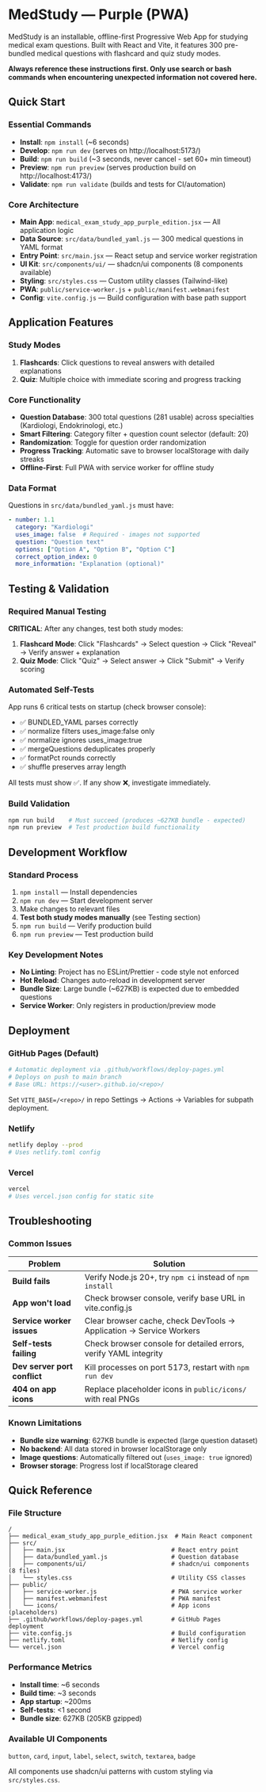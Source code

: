 # MedStudy — Purple (PWA)

MedStudy is an installable, offline-first Progressive Web App for studying medical exam questions. Built with React and Vite, it features 300 pre-bundled medical questions with flashcard and quiz study modes.

**Always reference these instructions first. Only use search or bash commands when encountering unexpected information not covered here.**

## Quick Start

### Essential Commands
- **Install**: `npm install` (~6 seconds)
- **Develop**: `npm run dev` (serves on http://localhost:5173/)  
- **Build**: `npm run build` (~3 seconds, never cancel - set 60+ min timeout)
- **Preview**: `npm run preview` (serves production build on http://localhost:4173/)
- **Validate**: `npm run validate` (builds and tests for CI/automation)

### Core Architecture
- **Main App**: `medical_exam_study_app_purple_edition.jsx` — All application logic
- **Data Source**: `src/data/bundled_yaml.js` — 300 medical questions in YAML format  
- **Entry Point**: `src/main.jsx` — React setup and service worker registration
- **UI Kit**: `src/components/ui/` — shadcn/ui components (8 components available)
- **Styling**: `src/styles.css` — Custom utility classes (Tailwind-like)
- **PWA**: `public/service-worker.js` + `public/manifest.webmanifest`
- **Config**: `vite.config.js` — Build configuration with base path support

## Application Features

### Study Modes
1. **Flashcards**: Click questions to reveal answers with detailed explanations
2. **Quiz**: Multiple choice with immediate scoring and progress tracking

### Core Functionality  
- **Question Database**: 300 total questions (281 usable) across specialties (Kardiologi, Endokrinologi, etc.)
- **Smart Filtering**: Category filter + question count selector (default: 20)
- **Randomization**: Toggle for question order randomization
- **Progress Tracking**: Automatic save to browser localStorage with daily streaks
- **Offline-First**: Full PWA with service worker for offline study

### Data Format
Questions in `src/data/bundled_yaml.js` must have:
```yaml
- number: 1.1
  category: "Kardiologi" 
  uses_image: false  # Required - images not supported
  question: "Question text"
  options: ["Option A", "Option B", "Option C"]
  correct_option_index: 0
  more_information: "Explanation (optional)"
```

## Testing & Validation

### Required Manual Testing
**CRITICAL**: After any changes, test both study modes:
1. **Flashcard Mode**: Click "Flashcards" → Select question → Click "Reveal" → Verify answer + explanation
2. **Quiz Mode**: Click "Quiz" → Select answer → Click "Submit" → Verify scoring

### Automated Self-Tests
App runs 6 critical tests on startup (check browser console):
- ✅ BUNDLED_YAML parses correctly
- ✅ normalize filters uses_image:false only
- ✅ normalize ignores uses_image:true  
- ✅ mergeQuestions deduplicates properly
- ✅ formatPct rounds correctly
- ✅ shuffle preserves array length

All tests must show ✅. If any show ❌, investigate immediately.

### Build Validation
```bash
npm run build    # Must succeed (produces ~627KB bundle - expected)
npm run preview  # Test production build functionality
```

## Development Workflow

### Standard Process
1. `npm install` — Install dependencies  
2. `npm run dev` — Start development server
3. Make changes to relevant files
4. **Test both study modes manually** (see Testing section)
5. `npm run build` — Verify production build
6. `npm run preview` — Test production build

### Key Development Notes
- **No Linting**: Project has no ESLint/Prettier - code style not enforced
- **Hot Reload**: Changes auto-reload in development server
- **Bundle Size**: Large bundle (~627KB) is expected due to embedded questions
- **Service Worker**: Only registers in production/preview mode

## Deployment

### GitHub Pages (Default)
```bash
# Automatic deployment via .github/workflows/deploy-pages.yml
# Deploys on push to main branch
# Base URL: https://<user>.github.io/<repo>/
```
Set `VITE_BASE=/<repo>/` in repo Settings → Actions → Variables for subpath deployment.

### Netlify  
```bash
netlify deploy --prod
# Uses netlify.toml config
```

### Vercel
```bash  
vercel
# Uses vercel.json config for static site
```

## Troubleshooting

### Common Issues
| Problem | Solution |
|---------|----------|
| **Build fails** | Verify Node.js 20+, try `npm ci` instead of `npm install` |
| **App won't load** | Check browser console, verify base URL in vite.config.js |
| **Service worker issues** | Clear browser cache, check DevTools → Application → Service Workers |
| **Self-tests failing** | Check browser console for detailed errors, verify YAML integrity |
| **Dev server port conflict** | Kill processes on port 5173, restart with `npm run dev` |
| **404 on app icons** | Replace placeholder icons in `public/icons/` with real PNGs |

### Known Limitations  
- **Bundle size warning**: 627KB bundle is expected (large question dataset)
- **No backend**: All data stored in browser localStorage only
- **Image questions**: Automatically filtered out (`uses_image: true` ignored)
- **Browser storage**: Progress lost if localStorage cleared

## Quick Reference

### File Structure
```
/
├── medical_exam_study_app_purple_edition.jsx  # Main React component
├── src/
│   ├── main.jsx                              # React entry point  
│   ├── data/bundled_yaml.js                  # Question database
│   ├── components/ui/                        # shadcn/ui components (8 files)
│   └── styles.css                            # Utility CSS classes
├── public/
│   ├── service-worker.js                     # PWA service worker
│   ├── manifest.webmanifest                  # PWA manifest
│   └── icons/                                # App icons (placeholders)
├── .github/workflows/deploy-pages.yml        # GitHub Pages deployment
├── vite.config.js                            # Build configuration
├── netlify.toml                              # Netlify config
└── vercel.json                               # Vercel config
```

### Performance Metrics
- **Install time**: ~6 seconds
- **Build time**: ~3 seconds  
- **App startup**: ~200ms
- **Self-tests**: <1 second
- **Bundle size**: 627KB (205KB gzipped)

### Available UI Components
`button`, `card`, `input`, `label`, `select`, `switch`, `textarea`, `badge`

All components use shadcn/ui patterns with custom styling via `src/styles.css`.